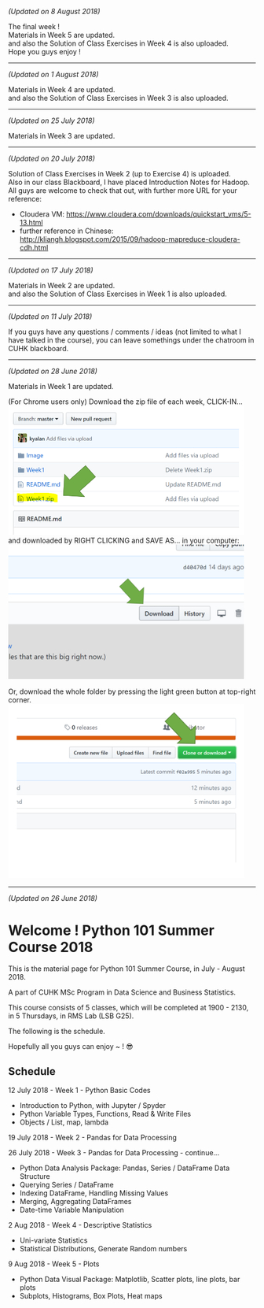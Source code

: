 *(Updated on 8 August 2018)*

The final week ! <br>
Materials in Week 5 are updated. <br>
and also the Solution of Class Exercises in Week 4 is also uploaded. <br>
Hope you guys enjoy ! <br>

---

*(Updated on 1 August 2018)*

Materials in Week 4 are updated. <br>
and also the Solution of Class Exercises in Week 3 is also uploaded. <br>

---

*(Updated on 25 July 2018)*

Materials in Week 3 are updated. <br>

---

*(Updated on 20 July 2018)*

Solution of Class Exercises in Week 2 (up to Exercise 4) is uploaded. <br>
Also in our class Blackboard, I have placed Introduction Notes for Hadoop. <br>
All guys are welcome to check that out, with further more URL for your reference: <br>

* Cloudera VM: https://www.cloudera.com/downloads/quickstart_vms/5-13.html
* further reference in Chinese: http://kliangh.blogspot.com/2015/09/hadoop-mapreduce-cloudera-cdh.html

---

*(Updated on 17 July 2018)*

Materials in Week 2 are updated. <br>
and also the Solution of Class Exercises in Week 1 is also uploaded. <br>

---

*(Updated on 11 July 2018)*

If you guys have any questions / comments / ideas (not limited to what I have talked in the course), you can leave somethings under the chatroom in CUHK blackboard. <br>

---

*(Updated on 28 June 2018)* 

Materials in Week 1 are updated.

(For Chrome users only) Download the zip file of each week, CLICK-IN... <br>
<img src="https://github.com/kyalan/CUHK-PyTutorial-2018/blob/master/Image/DownloadButton2.PNG" width="480"><br>
and downloaded by RIGHT CLICKING and SAVE AS... in your computer: <br>
<img src="https://github.com/kyalan/CUHK-PyTutorial-2018/blob/master/Image/DownloadButton3.PNG" width="480"><br>

Or, download the whole folder by pressing the light green button at top-right corner. <br>
<img src="https://github.com/kyalan/CUHK-PyTutorial-2018/blob/master/Image/DownloadButton.PNG" width="480">


---

*(Updated on 26 June 2018)* 
# Welcome ! Python 101 Summer Course 2018
This is the material page for Python 101 Summer Course, in July - August 2018.

A part of CUHK MSc Program in Data Science and Business Statistics.


This course consists of 5 classes, which will be completed at 1900 - 2130, in 5 Thursdays, in RMS Lab (LSB G25). 

The following is the schedule.

Hopefully all you guys can enjoy ~ ! :sunglasses:

## Schedule
12 July 2018 - Week 1 - Python Basic Codes
  * Introduction to Python, with Jupyter / Spyder
  * Python Variable Types, Functions, Read & Write Files
  * Objects / List, map, lambda

19 July 2018 - Week 2 - Pandas for Data Processing

26 July 2018 - Week 3 - Pandas for Data Processing - continue...
  * Python Data Analysis Package: Pandas, Series / DataFrame Data Structure
  * Querying Series / DataFrame
  * Indexing DataFrame, Handling Missing Values
  * Merging, Aggregating DataFrames
  * Date-time Variable Manipulation

2 Aug 2018 - Week 4 - Descriptive Statistics
  * Uni-variate Statistics
  * Statistical Distributions, Generate Random numbers

9 Aug 2018 - Week 5 - Plots
  * Python Data Visual Package: Matplotlib, Scatter plots, line plots, bar plots
  * Subplots, Histograms, Box Plots, Heat maps

